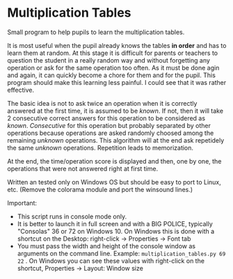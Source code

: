 # Multiplication Tables

Small program to help pupils to learn the multiplication tables.

It is most useful when the pupil already knows the tables **in order** and has to learn them at random.
At this stage it is difficult for parents or teachers to question the student in a really random way and without forgetting any operation or ask for the same operation too often. As it must be done agin and again, it can quickly become a chore for them and for the pupil.
This program should make this learning less painful. I could see that it was rather effective.

The basic idea is not to ask twice an operation when it is correctly answered at the first time, it is assumed to be *known*. If not, then it will take 2 consecutive correct answers for this operation to be considered as *known*. *Consecutive* for this operation but probably separated by other operations because operations are asked randomly choosed among the remaining *unknown* operations.
This algorithm will at the end ask repetidely the same *unknown* operations. Repetition leads to memorization.

At the end, the time/operation score is displayed and then, one by one, the operations that were not answered right at first time.

Written an tested only on Windows OS but should be easy to port to Linux, etc. (Remove the colorama module and port the winsound lines.)

Important: 
- This script runs in console mode only. 
- It is better to launch it in full screen and with a BIG POLICE, typically "Consolas" 36 or 72 on Windows 10. On Windows this is done with a shortcut on the Desktop: right-click -> Properties -> Font tab
- You must pass the width and height of the console window as arguments on the command line. Example: `multiplication_tables.py 69 22` . On Windows you can see these values with right-click on the shortcut, Properties -> Layout: Window size
